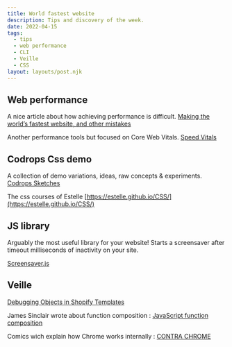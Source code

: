 ```yaml
---
title: World fastest website
description: Tips and discovery of the week.
date: 2022-04-15
tags:
  - tips
  - web performance
  - CLI
  - Veille
  - CSS
layout: layouts/post.njk
---
```


## Web performance

A nice article about how achieving performance is difficult.
[Making the world’s fastest website, and other mistakes](https://dev.to/tigt/making-the-worlds-fastest-website-and-other-mistakes-56na)

Another performance tools but focused on Core Web Vitals.
[Speed Vitals](https://speedvitals.com/)

## Codrops Css demo
A collection of demo variations, ideas, raw concepts & experiments.
[Codrops Sketches](https://github.com/codrops/codrops-sketches)

The css courses of Estelle
[https://estelle.github.io/CSS/](https://estelle.github.io/CSS/)

## JS library
Arguably the most useful library for your website! Starts a screensaver after timeout milliseconds of inactivity on your site.

[Screensaver.js](https://github.com/giuseppeg/screensaver)

## Veille

[Debugging Objects in Shopify Templates ](https://gist.github.com/veganista/8aa555a1a9f313642db076b823ce7cb1)

James Sinclair wrote about function composition : [JavaScript function composition](https://jrsinclair.com/articles/2022/javascript-function-composition-whats-the-big-deal/)

Comics wich explain how Chrome works internally : [CONTRA CHROME](https://contrachrome.com/comic/page01/)